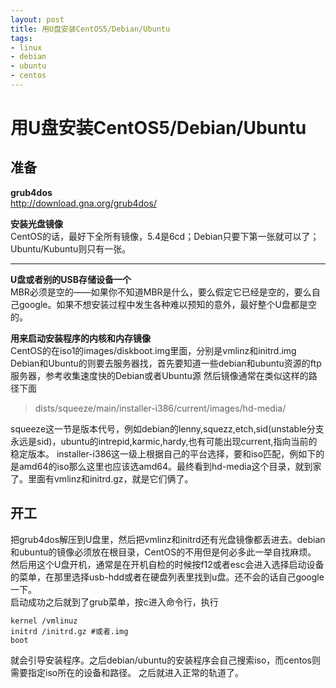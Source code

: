 ```yaml
---
layout: post
title: 用U盘安装CentOS5/Debian/Ubuntu
tags:
- linux
- debian
- ubuntu
- centos
---
```


用U盘安装CentOS5/Debian/Ubuntu
=============================

## 准备
**grub4dos**  
http://download.gna.org/grub4dos/

**安装光盘镜像**  
CentOS的话，最好下全所有镜像，5.4是6cd；Debian只要下第一张就可以了；Ubuntu/Kubuntu则只有一张。

- - -
**U盘或者别的USB存储设备一个**  
MBR必须是空的——如果你不知道MBR是什么，要么假定它已经是空的，要么自己google。如果不想安装过程中发生各种难以预知的意外，最好整个U盘都是空的。

**用来启动安装程序的内核和内存镜像**  
CentOS的在iso1的images/diskboot.img里面，分别是vmlinz和initrd.img
Debian和Ubuntu的则要去服务器找，首先要知道一些debian和ubuntu资源的ftp服务器，参考收集速度快的Debian或者Ubuntu源
然后镜像通常在类似这样的路径下面
  
> dists/squeeze/main/installer-i386/current/images/hd-media/
  
squeeze这一节是版本代号，例如debian的lenny,squezz,etch,sid(unstable分支永远是sid)，ubuntu的intrepid,karmic,hardy,也有可能出现current,指向当前的稳定版本。
installer-i386这一级上根据自己的平台选择，要和iso匹配，例如下的是amd64的iso那么这里也应该选amd64。最终看到hd-media这个目录，就到家了。里面有vmlinz和initrd.gz，就是它们俩了。
  
## 开工
把grub4dos解压到U盘里，然后把vmlinz和initrd还有光盘镜像都丢进去。debian和ubuntu的镜像必须放在根目录，CentOS的不用但是何必多此一举自找麻烦。  
然后用这个U盘开机，通常是在开机自检的时候按f12或者esc会进入选择启动设备的菜单，在那里选择usb-hdd或者在硬盘列表里找到u盘。还不会的话自己google一下。  
启动成功之后就到了grub菜单，按c进入命令行，执行

```shell
kernel /vmlinuz
initrd /initrd.gz #或者.img
boot
```

就会引导安装程序。之后debian/ubuntu的安装程序会自己搜索iso，而centos则需要指定iso所在的设备和路径。
之后就进入正常的轨道了。